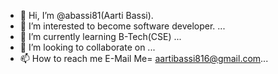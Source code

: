 - 👋 Hi, I’m @abassi81(Aarti Bassi).
- 👀 I’m interested to become software developer. ...
- 🌱 I’m currently learning B-Tech(CSE) ...
- 💞️ I’m looking to collaborate on ...
- 📫 How to reach me E-Mail Me= aartibassi816@gmail.com...

<!---
abassi81/abassi81 is a ✨ special ✨ repository because its `README.md` (this file) appears on your GitHub profile.
You can click the Preview link to take a look at your changes.
--->
